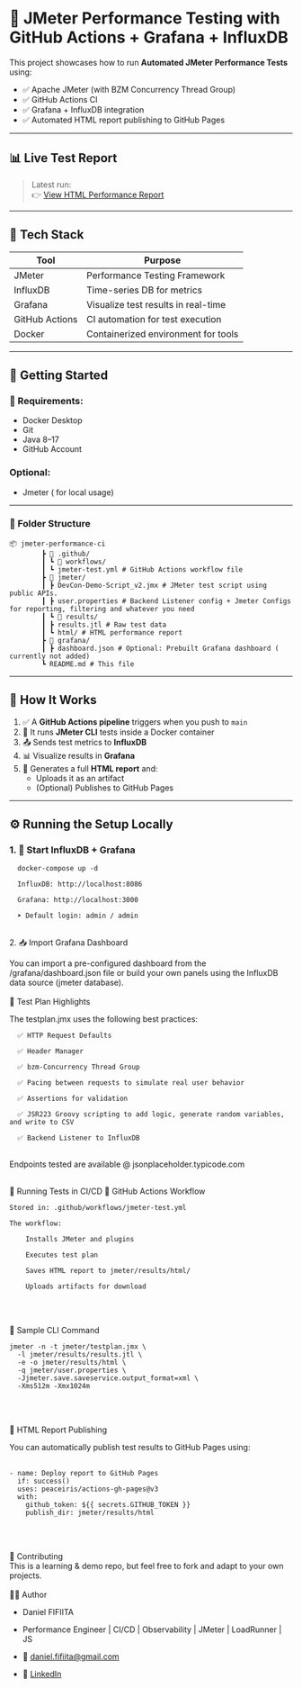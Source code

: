# 🧪 JMeter Performance Testing with GitHub Actions + Grafana + InfluxDB

This project showcases how to run **Automated JMeter Performance Tests** using:
- ✅ Apache JMeter (with BZM Concurrency Thread Group)
- ✅ GitHub Actions CI
- ✅ Grafana + InfluxDB integration
- ✅ Automated HTML report publishing to GitHub Pages

---

## 📊 Live Test Report

> Latest run:  
👉 [View HTML Performance Report](https://danielfifiita.github.io/jmeter-performance-ci/)

---

## 🧰 Tech Stack

| Tool            | Purpose                                |
|-----------------|-----------------------------------------|
| JMeter          | Performance Testing Framework           |
| InfluxDB        | Time-series DB for metrics              |
| Grafana         | Visualize test results in real-time     |
| GitHub Actions  | CI automation for test execution        |
| Docker          | Containerized environment for tools     |

---

## 🚀 Getting Started

### 🐳 Requirements:
- Docker Desktop
- Git
- Java 8–17
- GitHub Account

### Optional:
- Jmeter ( for local usage)

---

### 📂 Folder Structure

```
📦 jmeter-performance-ci 
        ┣ 📂 .github/
        ┃ ┗ 📂 workflows/
        ┃ ┗ jmeter-test.yml # GitHub Actions workflow file
        ┣ 📂 jmeter/
        ┃ ┣ DevCon-Demo-Script_v2.jmx # JMeter test script using public APIs.
        ┃ ┣ user.properties # Backend Listener config + Jmeter Configs for reporting, filtering and whatever you need
        ┃ ┗ 📂 results/
        ┃ ┣ results.jtl # Raw test data
        ┃ ┗ html/ # HTML performance report
        ┣ 📂 grafana/
        ┃ ┣ dashboard.json # Optional: Prebuilt Grafana dashboard ( currently not added)
        ┗ README.md # This file
```
---

## 🚀 How It Works

1. ✅ A **GitHub Actions pipeline** triggers when you push to `main`
2. 🧪 It runs **JMeter CLI** tests inside a Docker container
3. 📤 Sends test metrics to **InfluxDB**
4. 📊 Visualize results in **Grafana**
5. 📄 Generates a full **HTML report** and:
   - Uploads it as an artifact
   - (Optional) Publishes to GitHub Pages

---

## ⚙️ Running the Setup Locally

### 1. 🐳 Start InfluxDB + Grafana

      
      docker-compose up -d
      
      InfluxDB: http://localhost:8086
      
      Grafana: http://localhost:3000
      
      ➤ Default login: admin / admin
      

<br />
2. 📥 Import Grafana Dashboard

You can import a pre-configured dashboard from the /grafana/dashboard.json file or build your own panels using the InfluxDB data source (jmeter database).
<br />
<br />
🧪 Test Plan Highlights

The testplan.jmx uses the following best practices:

      ✅ HTTP Request Defaults
      
      ✅ Header Manager
      
      ✅ bzm-Concurrency Thread Group
      
      ✅ Pacing between requests to simulate real user behavior
      
      ✅ Assertions for validation
      
      ✅ JSR223 Groovy scripting to add logic, generate random variables, and write to CSV
      
      ✅ Backend Listener to InfluxDB

<br />
Endpoints tested are available @ jsonplaceholder.typicode.com
<br />
<br />

🧪 Running Tests in CI/CD
🔄 GitHub Actions Workflow

    Stored in: .github/workflows/jmeter-test.yml
    
    The workflow:
    
        Installs JMeter and plugins
        
        Executes test plan
        
        Saves HTML report to jmeter/results/html/
        
        Uploads artifacts for download
<br />
<br />


📝 Sample CLI Command

    jmeter -n -t jmeter/testplan.jmx \
      -l jmeter/results/results.jtl \
      -e -o jmeter/results/html \
      -q jmeter/user.properties \
      -Jjmeter.save.saveservice.output_format=xml \
      -Xms512m -Xmx1024m
<br />
<br />

🧾 HTML Report Publishing

You can automatically publish test results to GitHub Pages using:
<br />
<br />
    
    - name: Deploy report to GitHub Pages
      if: success()
      uses: peaceiris/actions-gh-pages@v3
      with:
        github_token: ${{ secrets.GITHUB_TOKEN }}
        publish_dir: jmeter/results/html
    
<br />
<br />

🤝 Contributing
<br />
This is a learning & demo repo, but feel free to fork and adapt to your own projects.
<br />
<br />
👨‍💻 Author

 - Daniel FIFIITA
 - Performance Engineer | CI/CD | Observability | JMeter | LoadRunner | JS
  
 - 📧 daniel.fifiita@gmail.com
  
 - 🔗 [LinkedIn](https://ro.linkedin.com/in/daniel-fifiita "Daniel's LinkedIn")
